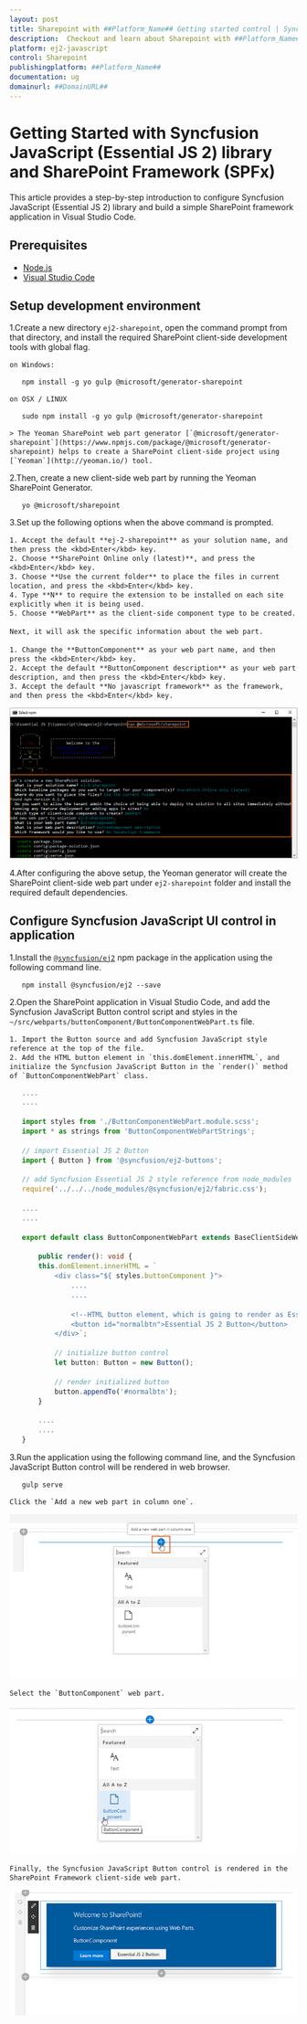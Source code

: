 ```yaml
---
layout: post
title: Sharepoint with ##Platform_Name## Getting started control | Syncfusion
description:  Checkout and learn about Sharepoint with ##Platform_Name## Getting started control of Syncfusion Essential JS 2 and more details.
platform: ej2-javascript
control: Sharepoint 
publishingplatform: ##Platform_Name##
documentation: ug
domainurl: ##DomainURL##
---
```


# Getting Started with Syncfusion JavaScript (Essential JS 2) library and SharePoint Framework (SPFx)

This article provides a step-by-step introduction to configure Syncfusion JavaScript (Essential JS 2) library and build a simple SharePoint framework application in Visual Studio Code.

## Prerequisites

* [Node.js](https://nodejs.org/en/)
* [Visual Studio Code](https://code.visualstudio.com/)

## Setup development environment

1.Create a new directory `ej2-sharepoint`, open the command prompt from that directory, and install the required SharePoint client-side development tools with global flag.

    on Windows:

 ```
    npm install -g yo gulp @microsoft/generator-sharepoint
 ```

    on OSX / LINUX

 ```
    sudo npm install -g yo gulp @microsoft/generator-sharepoint
 ```

    > The Yeoman SharePoint web part generator [`@microsoft/generator-sharepoint`](https://www.npmjs.com/package/@microsoft/generator-sharepoint) helps to create a SharePoint client-side project using [`Yeoman`](http://yeoman.io/) tool.

2.Then, create a new client-side web part by running the Yeoman SharePoint Generator.

 ```
    yo @microsoft/sharepoint
 ```

3.Set up the following options when the above command is prompted.

    1. Accept the default **ej-2-sharepoint** as your solution name, and then press the <kbd>Enter</kbd> key.
    2. Choose **SharePoint Online only (latest)**, and press the <kbd>Enter</kbd> key.
    3. Choose **Use the current folder** to place the files in current location, and press the <kbd>Enter</kbd> key.
    4. Type **N** to require the extension to be installed on each site explicitly when it is being used.
    5. Choose **WebPart** as the client-side component type to be created.

    Next, it will ask the specific information about the web part.

    1. Change the **ButtonComponent** as your web part name, and then press the <kbd>Enter</kbd> key.
    2. Accept the default **ButtonComponent description** as your web part description, and then press the <kbd>Enter</kbd> key.
    3. Accept the default **No javascript framework** as the framework, and then press the <kbd>Enter</kbd> key.

![ej2 spfx setup](images/sharepoint-setup.png)

4.After configuring the above setup, the Yeoman generator will create the SharePoint client-side web part under `ej2-sharepoint` folder and install the required default dependencies.

## Configure Syncfusion JavaScript UI control in application

1.Install the [`@syncfusion/ej2`](https://www.npmjs.com/package/@syncfusion/ej2) npm package in the application using the following command line.

 ```
    npm install @syncfusion/ej2 --save
 ```

2.Open the SharePoint application in Visual Studio Code, and add the Syncfusion JavaScript Button control script and styles in the `~/src/webparts/buttonComponent/ButtonComponentWebPart.ts` file.

    1. Import the Button source and add Syncfusion JavaScript style reference at the top of the file.
    2. Add the HTML button element in `this.domElement.innerHTML`, and initialize the Syncfusion JavaScript Button in the `render()` method of `ButtonComponentWebPart` class.

 ```ts
    ....
    ....

    import styles from './ButtonComponentWebPart.module.scss';
    import * as strings from 'ButtonComponentWebPartStrings';

    // import Essential JS 2 Button
    import { Button } from '@syncfusion/ej2-buttons';

    // add Syncfusion Essential JS 2 style reference from node_modules
    require('../../../node_modules/@syncfusion/ej2/fabric.css');

    ....
    ....

    export default class ButtonComponentWebPart extends BaseClientSideWebPart<IButtonComponentWebPartProps> {

        public render(): void {
        this.domElement.innerHTML = `
            <div class="${ styles.buttonComponent }">
                ....
                ....

                <!--HTML button element, which is going to render as Essential JS 2 Button-->
                <button id="normalbtn">Essential JS 2 Button</button>
            </div>`;

            // initialize button control
            let button: Button = new Button();

            // render initialized button
            button.appendTo('#normalbtn');
        }

        ....
        ....
    }
 ```

3.Run the application using the following command line, and the Syncfusion JavaScript Button control will be rendered in web browser.

 ```
    gulp serve
 ```

    Click the `Add a new web part in column one`.

![ej2 spfx initial view](images/sharepoint-webpart.png)

    Select the `ButtonComponent` web part.

![ej2 spfx button web part](images/sharepoint-button-webpart.png)

    Finally, the Syncfusion JavaScript Button control is rendered in the SharePoint Framework client-side web part.

![ej2 spfx button rendered](images/sharepoint-button.png)